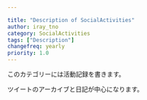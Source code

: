 ```yaml
---

title: "Description of SocialActivities"
author: iray_tno
category: SocialActivities
tags: ["Description"]
changefreq: yearly
priority: 1.0
---
```


このカテゴリーには活動記録を書きます。

ツイートのアーカイブと日記が中心になります。
